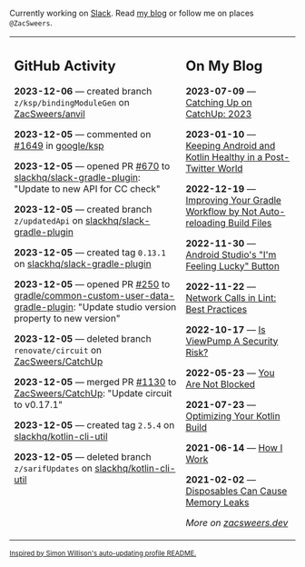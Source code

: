 Currently working on [Slack](https://slack.com/). Read [my blog](https://zacsweers.dev/) or follow me on places `@ZacSweers`.

<table><tr><td valign="top" width="60%">

## GitHub Activity
<!-- githubActivity starts -->
**2023-12-06** — created branch `z/ksp/bindingModuleGen` on [ZacSweers/anvil](https://github.com/ZacSweers/anvil)

**2023-12-05** — commented on [#1649](https://github.com/google/ksp/pull/1649#issuecomment-1842054244) in [google/ksp](https://github.com/google/ksp)

**2023-12-05** — opened PR [#670](https://github.com/slackhq/slack-gradle-plugin/pull/670) to [slackhq/slack-gradle-plugin](https://github.com/slackhq/slack-gradle-plugin): "Update to new API for CC check"

**2023-12-05** — created branch `z/updatedApi` on [slackhq/slack-gradle-plugin](https://github.com/slackhq/slack-gradle-plugin)

**2023-12-05** — created tag `0.13.1` on [slackhq/slack-gradle-plugin](https://github.com/slackhq/slack-gradle-plugin)

**2023-12-05** — opened PR [#250](https://github.com/gradle/common-custom-user-data-gradle-plugin/pull/250) to [gradle/common-custom-user-data-gradle-plugin](https://github.com/gradle/common-custom-user-data-gradle-plugin): "Update studio version property to new version"

**2023-12-05** — deleted branch `renovate/circuit` on [ZacSweers/CatchUp](https://github.com/ZacSweers/CatchUp)

**2023-12-05** — merged PR [#1130](https://github.com/ZacSweers/CatchUp/pull/1130) to [ZacSweers/CatchUp](https://github.com/ZacSweers/CatchUp): "Update circuit to v0.17.1"

**2023-12-05** — created tag `2.5.4` on [slackhq/kotlin-cli-util](https://github.com/slackhq/kotlin-cli-util)

**2023-12-05** — deleted branch `z/sarifUpdates` on [slackhq/kotlin-cli-util](https://github.com/slackhq/kotlin-cli-util)
<!-- githubActivity ends -->
</td><td valign="top" width="40%">

## On My Blog
<!-- blog starts -->
**2023-07-09** — [Catching Up on CatchUp: 2023](https://www.zacsweers.dev/catching-up-on-catchup-2023/)

**2023-01-10** — [Keeping Android and Kotlin Healthy in a Post-Twitter World](https://www.zacsweers.dev/keeping-android-healthy/)

**2022-12-19** — [Improving Your Gradle Workflow by Not Auto-reloading Build Files](https://www.zacsweers.dev/improving-your-workflow-by-not-auto-reloading-build-files/)

**2022-11-30** — [Android Studio's "I'm Feeling Lucky" Button](https://www.zacsweers.dev/android-studios-im-feeling-lucky-button/)

**2022-11-22** — [Network Calls in Lint: Best Practices](https://www.zacsweers.dev/network-calls-in-lint-best-practices/)

**2022-10-17** — [Is ViewPump A Security Risk?](https://www.zacsweers.dev/is-viewpump-a-security-risk/)

**2022-05-23** — [You Are Not Blocked](https://www.zacsweers.dev/you-are-not-blocked/)

**2021-07-23** — [Optimizing Your Kotlin Build](https://www.zacsweers.dev/optimizing-your-kotlin-build/)

**2021-06-14** — [How I Work](https://www.zacsweers.dev/how-i-work/)

**2021-02-02** — [Disposables Can Cause Memory Leaks](https://www.zacsweers.dev/disposables-can-cause-memory-leaks/)
<!-- blog ends -->
_More on [zacsweers.dev](https://zacsweers.dev/)_
</td></tr></table>

<sub><a href="https://simonwillison.net/2020/Jul/10/self-updating-profile-readme/">Inspired by Simon Willison's auto-updating profile README.</a></sub>